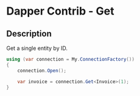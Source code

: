 # Dapper Contrib - Get

## Description
Get a single entity by ID.

```csharp
using (var connection = My.ConnectionFactory())
{
    connection.Open();

    var invoice = connection.Get<Invoice>(1);
}
```